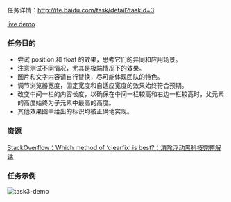 任务详情：http://ife.baidu.com/task/detail?taskId=3

[live demo](http://www.zhenizhui.com/ife-2016/task3/index.html)

### 任务目的
+ 尝试 position 和 float 的效果，思考它们的异同和应用场景。
+ 注意测试不同情况，尤其是极端情况下的效果。
+ 图片和文字内容请自行替换，尽可能体现团队的特色。
+ 调节浏览器宽度，固定宽度和自适应宽度的效果始终符合预期。
+ 改变中间一栏的内容长度，以确保在中间一栏较高和右边一栏较高时，父元素的高度始终为子元素中最高的高度。
+ 其他效果图中给出的标识均被正确地实现。

### 资源
[StackOverflow：Which method of ‘clearfix’ is best?：清除浮动黑科技完整解读](http://stackoverflow.com/questions/211383/which-method-of-clearfix-is-best)

### 任务示例
![task3-demo](https://raw.githubusercontent.com/zhenizhui/Baidu-IFE-FontEnd/master/task3/img/task3-demo.jpg)
